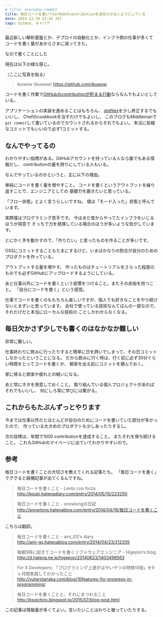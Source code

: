```yaml
---
# title: everyday-commit
title: 毎日コードを書いてGitHubのcontributionを途切らせないようにしている
date: 2015-12-30 22:43 JST
tags: GitHub, キャリア
---
```


最近新しい解析基盤とか、デプロイの自動化とか、インフラ側の仕事が多くて
コードを書く量があからさまに減ってきた。

なので書くことにした

現在は以下の様な感じ。

（ここに写真を貼る）

> ikuwow (ikuwow)
> https://github.com/ikuwow

コードを書く作業で[GitHubのcontributionが貯まる行動](https://help.github.com/articles/why-are-my-contributions-not-showing-up-on-my-profile/)ならなんでもよいとしている。

アプリケーションの実装を進めることはもちろん、
[dotfiles](https://github.com/ikuwow/dotfiles)を少し修正するでもいいし、
Chefのcookbookを治すだけでもよいし、
このブログもMiddlemanで`git commit`して書いているのでカウントされるからそれでもよい。
本当に些細なコミットでもいいので必ず1コミットする。

## なんでやってるの

わかりやすい指標がある。GitHubアカウントを持っている人なら誰でもある情報だし、
contributionの量を誇りにしている人もいる。

なんでやっているのかというと、主に以下の理由。

単純にコードを書く量を増やすこと。
コードを書くというアウトプットを繰り返すことで、エンジニアとしての
基礎力を磨きたいと思っている。

「フロー状態」とよく言うらしいですね。
僕は「モード入った」状態と呼んでいます。

実際僕はプログラミング苦手です。
今はまだ昔からやってたインフラをいじるほうが得意で
そっちで力を発揮している場合のほうが多いような気がしています。

とにかく手を動かすので、「作りたい」と思ったものを作ることが多いです。

OSSにコミットすることもたまにするけど、いまはかなりの割合が自分のためのプロダクトを作っている。

アウトプットする量を増やす。
作ったものはチュートリアルをさらった程度のものでも必ずGitHubにアップロードするようにしている。


あと仕事以外にコードを書くという習慣をつけること。またその余裕を持つこと。
「自分にコードを書く」という感覚。

仕事でコードを書くのももちろん楽しいですが、個人でも好きなことをやり続けないとまずいと思っています。
会社で使っている技術なんてほんの一部なので、それだけだと本当にローカルな技術の
ことしかわからなくなる。

## 毎日欠かさず少しでも書くのはなかなか難しい

非常に難しい。

仕事終わりに飲みに行ったりすると簡単に日を跨いでしまって、その日コミットしなかったということになる。
だから飲みに行く時は、行く前に必ず30分ぐらい時間をとってコードを書くか、
朝家を出る前にコミットを積んでおく。

家に帰ると娯楽や疲れとの戦いになる。

あと常にネタを用意しておくこと。
取り組んでいる個人プロジェクトがあればそれでもいいし、
何にしろ常に学びには繋がる。

## これからもたぶんずっとやります

今までは仕事以外だとほとんどが自分のためにコードを書いていた部分が多かったので、
作っている大きめのプロダクトも少しあったりするし。

次の目標は、年間で1000 contributionを達成すること。
またそれを保ち続けること。
これもGitHubのマイページに出ていてわかりやすいので。

## 参考

毎日コードを書くことの大切さを教えてくれる記事たち。
「毎日コードを書く」でググると結構記事が出てくるんですね。

> 毎日コードを書くこと - Lento con forza  
> http://kouki.hatenadiary.com/entry/2014/05/10/223250

> 毎日コードを書くこと - snowlongの日記  
> http://snowlong.hatenablog.com/entry/2014/04/18/毎日コードを書くこと

こちらは翻訳。

> 毎日コードを書くこと - ami_GS's diary  
> http://ami-gs.hatenablog.com/entry/2014/04/23/212205


> 毎朝5時に起きてコードを書くソフトウェアエンジニア - Higepon’s blog  
> http://d.hatena.ne.jp/higepon/20140623/1403498563

> For X Developers: 「プログラミング上達がはやいヤツの特徴10個」を9ヶ月間実践してわかったこと  
> http://yutarotanaka.com/blog/10features-for-progress-in-programming/

> 毎日コードを書くことと、それにまつわること  
> http://ksoichiro.blogspot.jp/2015/07/blog-post.html

この記事は情報量が多くてよい。言いたいことはわりと被っていたりする。


